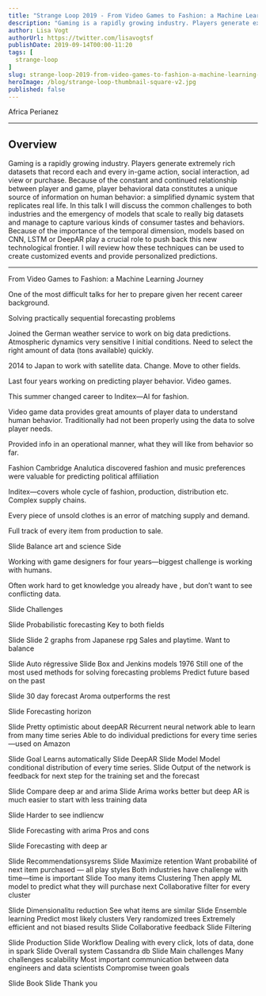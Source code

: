 ```yaml
---
title: "Strange Loop 2019 - From Video Games to Fashion: a Machine Learning Journey"
description: "Gaming is a rapidly growing industry. Players generate extremely rich datasets that record each and every in-game action, social interaction, ad view or purchase. Because of the constant and continued relationship between player and game, player behavioral data constitutes a unique source of information on human behavior: a simplified dynamic system that replicates real life. In this talk I will discuss the common challenges to both industries and the emergency of models that scale to really big datasets and manage to capture various kinds of consumer tastes and behaviors. Because of the importance of the temporal dimension, models based on CNN, LSTM or DeepAR play a crucial role to push back this new technological frontier. I will review how these techniques can be used to create customized events and provide personalized predictions."
author: Lisa Vogt
authorUrl: https://twitter.com/lisavogtsf
publishDate: 2019-09-14T00:00-11:20
tags: [
  strange-loop
]
slug: strange-loop-2019-from-video-games-to-fashion-a-machine-learning-journey
heroImage: /blog/strange-loop-thumbnail-square-v2.jpg
published: false
---
```


<div class="container p-0 liveblog-presenters">
  <div class="row m-0">
      <p class=" mr-12 m-0">
        <span class="liveblog-presenters__name">Africa Perianez</span>
        <a href="https://twitter.com/aperianez" target="_blank" title="Twitter"><i class="fa fa-twitter pr-2"></i></a>
      </p>
  </div>
</div>

---

## Overview

Gaming is a rapidly growing industry. Players generate extremely rich datasets that record each and every in-game action, social interaction, ad view or purchase. Because of the constant and continued relationship between player and game, player behavioral data constitutes a unique source of information on human behavior: a simplified dynamic system that replicates real life. In this talk I will discuss the common challenges to both industries and the emergency of models that scale to really big datasets and manage to capture various kinds of consumer tastes and behaviors. Because of the importance of the temporal dimension, models based on CNN, LSTM or DeepAR play a crucial role to push back this new technological frontier. I will review how these techniques can be used to create customized events and provide personalized predictions.

---

From Video Games to Fashion: a Machine Learning Journey
 
One of the most difficult talks for her to prepare given her recent career background. 
 
Solving practically sequential forecasting problems
 
Joined the German weather service to work on big data predictions. Atmospheric dynamics very sensitive I initial conditions. Need to select the right amount of data (tons available) quickly. 
 
2014 to Japan to work with satellite data. Change. Move to other fields. 
 
Last four years working on predicting player behavior. Video games. 
 
This summer changed career to Inditex—AI for fashion. 
 
Video game data provides great amounts of player data to understand human behavior. Traditionally had not been properly using the data to solve player needs. 
 
Provided info in an operational manner, what they will like from behavior so far. 
 
Fashion
Cambridge Analutica discovered fashion and music preferences were valuable for predicting political affiliation
 
Inditex—covers whole cycle of fashion, production, distribution etc. Complex supply chains. 
 
Every piece of unsold clothes is an error of matching supply and demand. 
 
Full track of every item from production to sale. 
 
Slide
Balance art and science
Side
 
Working with game designers for four years—biggest challenge is working with humans. 
 
Often work hard to get knowledge you already have , but don’t want to see conflicting data. 
 
Slide
Challenges
 
Slide
Probabilistic forecasting
Key to both fields
 
Slide
Slide
2 graphs from Japanese rpg 
Sales and playtime. Want to balance
 
Slide
Auto régressive
Slide
Box and Jenkins models
1976
Still one of the most used methods for solving forecasting problems
Predict future based on the past 
 
Slide 
30 day forecast 
Aroma outperforms the rest
 
Slide
Forecasting horizon
 
Slide
Pretty optimistic about deepAR
Récurrent neural network able to learn from many time series
Able to do individual predictions for every time series—used on Amazon
 
Slide
Goal
Learns automatically
Slide
DeepAR
Slide
Model
Model conditional distribution of every time series. 
Slide
Output of the network is feedback for next step for the training set and the forecast
 
Slide
Compare deep ar and arima 
Slide
Arima works better but deep AR is much easier to start with less training data
 
Slide 
Harder to see indliencw
 
Slide
Forecasting with arima
Pros and cons
 
Slide
Forecasting with deep ar
 
Slide
Recommendationsysrems
Slide
Maximize retention
Want probabilité of next item purchased — all play styles
Both industries have challenge with time—time is important
Slide
Too many items
Clustering
Then apply ML model to predict what they will purchase next
Collaborative filter for every cluster
 
Slide
Dimensionalitu reduction
See what items are similar
Slide
Ensemble learning
Predict most likely clusters
Very randomized trees
Extremely efficient and not biased results
Slide
Collaborative feedback
Slide
Filtering
 
Slide 
Production
Slide
Workflow
Dealing with every click, lots of data, done in spark
Slide 
Overall system
Cassandra db
Slide
Main challenges
Many challenges scalability
Most important communication between data engineers and data scientists 
Compromise tween goals
 
Slide
Book
Slide 
Thank you



<!-- Note on images
  Images (e.g. my_image.jpg) should be put in the `website/static/blog/strange-loop-2019` directory, with the path to the image in your post being `/blog/strange-loop-2019/my_image.jpg`. If you'd rather host the images somewhere else for ease of use, that's fine too.

  Please also try to keep your images to a reasonable size by:
    - Using JPEG compression, unless image is mostly solid color 
    - JPEG compression set between 60%-80%
    - Resizing the image to be no wider then 750px
    - If PNG, use a tool like ImageOptim (https://imageoptim.com/mac) to optimize the file size

  I suggest re-sizing and compressing all the images in one batch as a last step.
-->  
